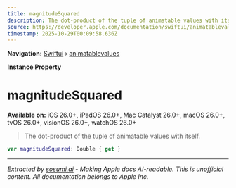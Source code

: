 ```yaml
---
title: magnitudeSquared
description: The dot-product of the tuple of animatable values with itself.
source: https://developer.apple.com/documentation/swiftui/animatablevalues/magnitudesquared
timestamp: 2025-10-29T00:09:58.636Z
---
```


**Navigation:** [Swiftui](/documentation/swiftui) › [animatablevalues](/documentation/swiftui/animatablevalues)

**Instance Property**

# magnitudeSquared

**Available on:** iOS 26.0+, iPadOS 26.0+, Mac Catalyst 26.0+, macOS 26.0+, tvOS 26.0+, visionOS 26.0+, watchOS 26.0+

> The dot-product of the tuple of animatable values with itself.

```swift
var magnitudeSquared: Double { get }
```

---

*Extracted by [sosumi.ai](https://sosumi.ai) - Making Apple docs AI-readable.*
*This is unofficial content. All documentation belongs to Apple Inc.*
